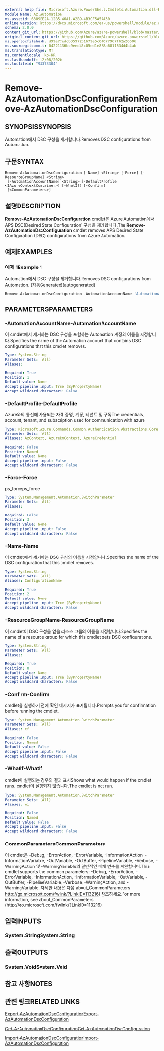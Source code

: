 ```yaml
---
external help file: Microsoft.Azure.PowerShell.Cmdlets.Automation.dll-Help.xml
Module Name: Az.Automation
ms.assetid: 6389EE2A-12B5-46A1-A2B9-4B3CF5A55A30
online version: https://docs.microsoft.com/en-us/powershell/module/az.automation/remove-azautomationdscconfiguration
schema: 2.0.0
content_git_url: https://github.com/Azure/azure-powershell/blob/master/src/Automation/Automation/help/Remove-AzAutomationDscConfiguration.md
original_content_git_url: https://github.com/Azure/azure-powershell/blob/master/src/Automation/Automation/help/Remove-AzAutomationDscConfiguration.md
ms.openlocfilehash: d99e77edcb3597251679e5c80077967f62a28606
ms.sourcegitcommit: 04221336bc9eed46c05ed1e828a6811534d4b4ab
ms.translationtype: MT
ms.contentlocale: ko-KR
ms.lasthandoff: 12/08/2020
ms.locfileid: "98373304"
---
```

# <span data-ttu-id="73b3d-101">Remove-AzAutomationDscConfiguration</span><span class="sxs-lookup"><span data-stu-id="73b3d-101">Remove-AzAutomationDscConfiguration</span></span>

## <span data-ttu-id="73b3d-102">SYNOPSIS</span><span class="sxs-lookup"><span data-stu-id="73b3d-102">SYNOPSIS</span></span>
<span data-ttu-id="73b3d-103">Automation에서 DSC 구성을 제거합니다.</span><span class="sxs-lookup"><span data-stu-id="73b3d-103">Removes DSC configurations from Automation.</span></span>

## <span data-ttu-id="73b3d-104">구문</span><span class="sxs-lookup"><span data-stu-id="73b3d-104">SYNTAX</span></span>

```
Remove-AzAutomationDscConfiguration [-Name] <String> [-Force] [-ResourceGroupName] <String>
 [-AutomationAccountName] <String> [-DefaultProfile <IAzureContextContainer>] [-WhatIf] [-Confirm]
 [<CommonParameters>]
```

## <span data-ttu-id="73b3d-105">설명</span><span class="sxs-lookup"><span data-stu-id="73b3d-105">DESCRIPTION</span></span>
<span data-ttu-id="73b3d-106">**Remove-AzAutomationDscConfiguration** cmdlet은 Azure Automation에서 APS DSC(Desired State Configuration) 구성을 제거합니다.</span><span class="sxs-lookup"><span data-stu-id="73b3d-106">The **Remove-AzAutomationDscConfiguration** cmdlet removes APS Desired State Configuration (DSC) configurations from Azure Automation.</span></span>

## <span data-ttu-id="73b3d-107">예제</span><span class="sxs-lookup"><span data-stu-id="73b3d-107">EXAMPLES</span></span>

### <span data-ttu-id="73b3d-108">예제 1</span><span class="sxs-lookup"><span data-stu-id="73b3d-108">Example 1</span></span>

<span data-ttu-id="73b3d-109">Automation에서 DSC 구성을 제거합니다.</span><span class="sxs-lookup"><span data-stu-id="73b3d-109">Removes DSC configurations from Automation.</span></span> <span data-ttu-id="73b3d-110">(자동Generated)</span><span class="sxs-lookup"><span data-stu-id="73b3d-110">(autogenerated)</span></span>

<!-- Aladdin Generated Example -->
```powershell
Remove-AzAutomationDscConfiguration -AutomationAccountName 'AutomationAccount01' -Name 'Configuration01' -ResourceGroupName myresourcegroup
```

## <span data-ttu-id="73b3d-111">PARAMETERS</span><span class="sxs-lookup"><span data-stu-id="73b3d-111">PARAMETERS</span></span>

### <span data-ttu-id="73b3d-112">-AutomationAccountName</span><span class="sxs-lookup"><span data-stu-id="73b3d-112">-AutomationAccountName</span></span>
<span data-ttu-id="73b3d-113">이 cmdlet에서 제거하는 DSC 구성을 포함하는 Automation 계정의 이름을 지정합니다.</span><span class="sxs-lookup"><span data-stu-id="73b3d-113">Specifies the name of the Automation account that contains DSC configurations that this cmdlet removes.</span></span>

```yaml
Type: System.String
Parameter Sets: (All)
Aliases:

Required: True
Position: 1
Default value: None
Accept pipeline input: True (ByPropertyName)
Accept wildcard characters: False
```

### <span data-ttu-id="73b3d-114">-DefaultProfile</span><span class="sxs-lookup"><span data-stu-id="73b3d-114">-DefaultProfile</span></span>
<span data-ttu-id="73b3d-115">Azure와의 통신에 사용되는 자격 증명, 계정, 테넌트 및 구독</span><span class="sxs-lookup"><span data-stu-id="73b3d-115">The credentials, account, tenant, and subscription used for communication with azure</span></span>

```yaml
Type: Microsoft.Azure.Commands.Common.Authentication.Abstractions.Core.IAzureContextContainer
Parameter Sets: (All)
Aliases: AzContext, AzureRmContext, AzureCredential

Required: False
Position: Named
Default value: None
Accept pipeline input: False
Accept wildcard characters: False
```

### <span data-ttu-id="73b3d-116">-Force</span><span class="sxs-lookup"><span data-stu-id="73b3d-116">-Force</span></span>
<span data-ttu-id="73b3d-117">ps_force</span><span class="sxs-lookup"><span data-stu-id="73b3d-117">ps_force</span></span>

```yaml
Type: System.Management.Automation.SwitchParameter
Parameter Sets: (All)
Aliases:

Required: False
Position: 3
Default value: None
Accept pipeline input: False
Accept wildcard characters: False
```

### <span data-ttu-id="73b3d-118">-Name</span><span class="sxs-lookup"><span data-stu-id="73b3d-118">-Name</span></span>
<span data-ttu-id="73b3d-119">이 cmdlet에서 제거하는 DSC 구성의 이름을 지정합니다.</span><span class="sxs-lookup"><span data-stu-id="73b3d-119">Specifies the name of the DSC configuration that this cmdlet removes.</span></span>

```yaml
Type: System.String
Parameter Sets: (All)
Aliases: ConfigurationName

Required: True
Position: 2
Default value: None
Accept pipeline input: True (ByPropertyName)
Accept wildcard characters: False
```

### <span data-ttu-id="73b3d-120">-ResourceGroupName</span><span class="sxs-lookup"><span data-stu-id="73b3d-120">-ResourceGroupName</span></span>
<span data-ttu-id="73b3d-121">이 cmdlet이 DSC 구성을 얻을 리소스 그룹의 이름을 지정합니다.</span><span class="sxs-lookup"><span data-stu-id="73b3d-121">Specifies the name of a resource group for which this cmdlet gets DSC configurations.</span></span>

```yaml
Type: System.String
Parameter Sets: (All)
Aliases:

Required: True
Position: 0
Default value: None
Accept pipeline input: True (ByPropertyName)
Accept wildcard characters: False
```

### <span data-ttu-id="73b3d-122">-Confirm</span><span class="sxs-lookup"><span data-stu-id="73b3d-122">-Confirm</span></span>
<span data-ttu-id="73b3d-123">cmdlet을 실행하기 전에 확인 메시지가 표시됩니다.</span><span class="sxs-lookup"><span data-stu-id="73b3d-123">Prompts you for confirmation before running the cmdlet.</span></span>

```yaml
Type: System.Management.Automation.SwitchParameter
Parameter Sets: (All)
Aliases: cf

Required: False
Position: Named
Default value: False
Accept pipeline input: False
Accept wildcard characters: False
```

### <span data-ttu-id="73b3d-124">-WhatIf</span><span class="sxs-lookup"><span data-stu-id="73b3d-124">-WhatIf</span></span>
<span data-ttu-id="73b3d-125">cmdlet이 실행되는 경우의 결과 표시</span><span class="sxs-lookup"><span data-stu-id="73b3d-125">Shows what would happen if the cmdlet runs.</span></span>
<span data-ttu-id="73b3d-126">cmdlet이 실행되지 않습니다.</span><span class="sxs-lookup"><span data-stu-id="73b3d-126">The cmdlet is not run.</span></span>

```yaml
Type: System.Management.Automation.SwitchParameter
Parameter Sets: (All)
Aliases: wi

Required: False
Position: Named
Default value: False
Accept pipeline input: False
Accept wildcard characters: False
```

### <span data-ttu-id="73b3d-127">CommonParameters</span><span class="sxs-lookup"><span data-stu-id="73b3d-127">CommonParameters</span></span>
<span data-ttu-id="73b3d-128">이 cmdlet은 -Debug, -ErrorAction, -ErrorVariable, -InformationAction, -InformationVariable, -OutVariable, -OutBuffer, -PipelineVariable, -Verbose, -WarningAction 및 -WarningVariable의 일반적인 매개 변수를 지원합니다.</span><span class="sxs-lookup"><span data-stu-id="73b3d-128">This cmdlet supports the common parameters: -Debug, -ErrorAction, -ErrorVariable, -InformationAction, -InformationVariable, -OutVariable, -OutBuffer, -PipelineVariable, -Verbose, -WarningAction, and -WarningVariable.</span></span> <span data-ttu-id="73b3d-129">자세한 내용은 다음 about_CommonParameters http://go.microsoft.com/fwlink/?LinkID=113216) 참조하세요.</span><span class="sxs-lookup"><span data-stu-id="73b3d-129">For more information, see about_CommonParameters (http://go.microsoft.com/fwlink/?LinkID=113216).</span></span>

## <span data-ttu-id="73b3d-130">입력</span><span class="sxs-lookup"><span data-stu-id="73b3d-130">INPUTS</span></span>

### <span data-ttu-id="73b3d-131">System.String</span><span class="sxs-lookup"><span data-stu-id="73b3d-131">System.String</span></span>

## <span data-ttu-id="73b3d-132">출력</span><span class="sxs-lookup"><span data-stu-id="73b3d-132">OUTPUTS</span></span>

### <span data-ttu-id="73b3d-133">System.Void</span><span class="sxs-lookup"><span data-stu-id="73b3d-133">System.Void</span></span>

## <span data-ttu-id="73b3d-134">참고 사항</span><span class="sxs-lookup"><span data-stu-id="73b3d-134">NOTES</span></span>

## <span data-ttu-id="73b3d-135">관련 링크</span><span class="sxs-lookup"><span data-stu-id="73b3d-135">RELATED LINKS</span></span>

[<span data-ttu-id="73b3d-136">Export-AzAutomationDscConfiguration</span><span class="sxs-lookup"><span data-stu-id="73b3d-136">Export-AzAutomationDscConfiguration</span></span>](./Export-AzAutomationDscConfiguration.md)

[<span data-ttu-id="73b3d-137">Get-AzAutomationDscConfiguration</span><span class="sxs-lookup"><span data-stu-id="73b3d-137">Get-AzAutomationDscConfiguration</span></span>](./Get-AzAutomationDscConfiguration.md)

[<span data-ttu-id="73b3d-138">Import-AzAutomationDscConfiguration</span><span class="sxs-lookup"><span data-stu-id="73b3d-138">Import-AzAutomationDscConfiguration</span></span>](./Import-AzAutomationDscConfiguration.md)


